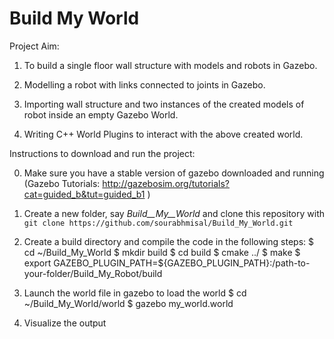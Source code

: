 # Build My World

Project Aim: 

   1) To build a single floor wall structure with models and robots in Gazebo.

   2) Modelling a robot with links connected to joints in Gazebo.

   3) Importing wall structure and two instances of the created models of robot inside an empty Gazebo World.

   4) Writing C++ World Plugins to interact with the above created world.


Instructions to download and run the project:
 
   0) Make sure you have a stable version of gazebo downloaded and running (Gazebo Tutorials: http://gazebosim.org/tutorials?cat=guided_b&tut=guided_b1 )

   1) Create a new folder, say _Build__My__World_ and clone this repository with ```git clone https://github.com/sourabhmisal/Build_My_World.git ```

   2) Create a build directory and compile the code in the following steps:
      $ cd ~/Build_My_World
      $ mkdir build
      $ cd build
      $ cmake ../
      $ make
      $ export GAZEBO_PLUGIN_PATH=${GAZEBO_PLUGIN_PATH}:/path-to-your-folder/Build_My_Robot/build   

   3) Launch the world file in gazebo to load the world
      $ cd ~/Build_My_World/world
      $ gazebo my_world.world

   4) Visualize the output 

